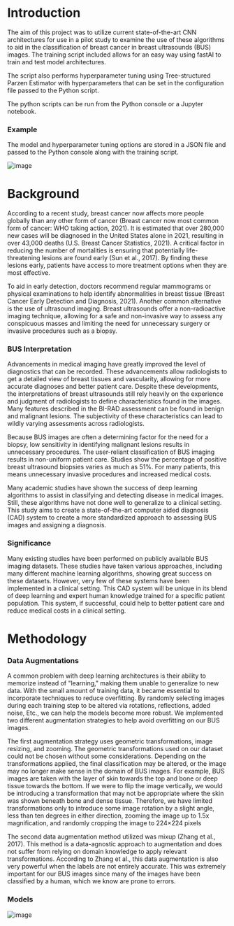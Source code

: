 # Introduction
The aim of this project was to utilize current state-of-the-art CNN architectures for use in a pilot study to examine the use of these algorithms to aid in the classification of breast cancer in breast ultrasounds (BUS) images. The training script included allows for an easy way using fastAI to train and test model architectures.

The script also performs hyperparameter tuning using Tree-structured Parzen Estimator with hyperparameters that can be set in the configuration file passed to the Python script.

The python scripts can be run from the Python console or a Jupyter notebook. 

### Example 

The model and hyperparameter tuning options are stored in a JSON file and passed to the Python console along with the training script.

![image](https://user-images.githubusercontent.com/46795053/145736141-c80eac5c-38f1-47d8-8f82-b6636ceaa6bc.png)

# Background 
According to a recent study, breast cancer now affects more people globally than any 
other form of cancer (Breast cancer now most common form of cancer: WHO taking action, 
2021). It is estimated that over 280,000 new cases will be diagnosed in the United States alone in 
2021, resulting in over 43,000 deaths (U.S. Breast Cancer Statistics, 2021). A critical factor in 
reducing the number of mortalities is ensuring that potentially life-threatening lesions are found 
early (Sun et al., 2017). By finding these lesions early, patients have access to more treatment 
options when they are most effective.

To aid in early detection, doctors recommend regular mammograms or physical 
examinations to help identify abnormalities in breast tissue (Breast Cancer Early Detection and 
Diagnosis, 2021). Another common alternative is the use of ultrasound imaging. Breast 
ultrasounds offer a non-radioactive imaging technique, allowing for a safe and non-invasive way 
to assess any conspicuous masses and limiting the need for unnecessary surgery or invasive 
procedures such as a biopsy.

### BUS Interpretation
Advancements in medical imaging have greatly improved the level of diagnostics that 
can be recorded. These advancements allow radiologists to get a detailed view of breast tissues 
and vascularity, allowing for more accurate diagnoses and better patient care. Despite these 
developments, the interpretations of breast ultrasounds still rely heavily on the experience and 
judgment of radiologists to define characteristics found in the images. Many features described 
in the BI-RAD assessment can be found in benign and malignant lesions. The subjectivity of 
these characteristics can lead to wildly varying assessments across radiologists.

Because BUS images are often a determining factor for the need for a biopsy, low 
sensitivity in identifying malignant lesions results in unnecessary procedures. The user-reliant 
classification of BUS imaging results in non-uniform patient care. Studies show the percentage of positive breast ultrasound biopsies varies as 
much as 51%. For many patients, this means unnecessary invasive procedures and increased 
medical costs. 

Many academic studies have shown the success of deep learning algorithms to 
assist in classifying and detecting disease in medical images. Still, these algorithms have not 
done well to generalize to a clinical setting. This study aims to create a state-of-the-art computer aided diagnosis (CAD) system to create a more standardized approach to assessing BUS images and assigning a diagnosis.

### Significance 
Many existing studies have been performed on publicly available BUS imaging datasets. 
These studies have taken various approaches, including many different machine learning 
algorithms, showing great success on these datasets. However, very few of these systems have 
been implemented in a clinical setting. This CAD system will be unique in its blend of deep 
learning and expert human knowledge trained for a specific patient population. This system, if 
successful, could help to better patient care and reduce medical costs in a clinical setting.

# Methodology

### Data Augmentations

A common problem with deep learning architectures is their ability to memorize instead 
of "learning," making them unable to generalize to new data. With the small amount of training 
data, it became essential to incorporate techniques to reduce overfitting. By randomly selecting 
images during each training step to be altered via rotations, reflections, added noise, Etc., we can 
help the models become more robust. We implemented two different augmentation strategies to 
help avoid overfitting on our BUS images. 

The first augmentation strategy uses geometric transformations, image resizing, and 
zooming. The geometric transformations used on our dataset could not be chosen without some 
considerations. Depending on the transformations applied, the final classification may be altered, 
or the image may no longer make sense in the domain of BUS images. For example, BUS 
images are taken with the layer of skin towards the top and bone or deep tissue towards the 
bottom. If we were to flip the image vertically, we would be introducing a transformation that 
may not be appropriate where the skin was shown beneath bone and dense tissue. Therefore, we 
have limited transformations only to introduce some image rotation by a slight angle, less than 
ten degrees in either direction, zooming the image up to 1.5x magnification, and randomly 
cropping the image to 224×224 pixels

The second data augmentation method utilized was mixup (Zhang et al., 2017). This 
method is a data-agnostic approach to augmentation and does not suffer from relying on domain 
knowledge to apply relevant transformations. According to Zhang et al., this data augmentation 
is also very powerful when the labels are not entirely accurate. This was extremely important for 
our BUS images since many of the images have been classified by a human, which we know are 
prone to errors. 

### Models
![image](https://user-images.githubusercontent.com/46795053/152703177-3459d9ca-f3d8-46c5-8f63-7f9e197b95f9.png)

